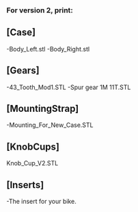 ### For version 2, print:

## [Case]
-Body_Left.stl
-Body_Right.stl

## [Gears]
-43_Tooth_Mod1.STL
-Spur gear 1M 11T.STL

## [MountingStrap]
-Mounting_For_New_Case.STL

## [KnobCups]
Knob_Cup_V2.STL

## [Inserts]
-The insert for your bike.
